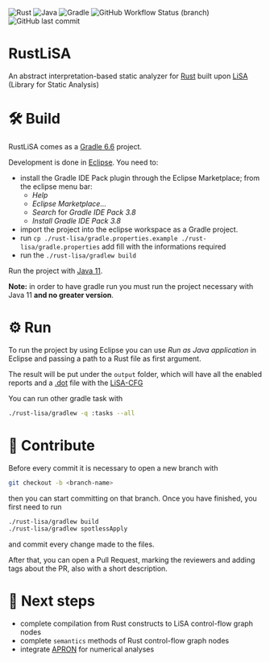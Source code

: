 ![Rust](https://img.shields.io/badge/rust-%23000000.svg?style=style-flat-black&logo=rust&logoColor=white)
![Java](https://img.shields.io/badge/java-%23ED8B00.svg?style=style-flat&logo=java&logoColor=white)
![Gradle](https://img.shields.io/badge/Gradle-02303A.svg?style=style-flat&logo=Gradle&logoColor=white)
![GitHub Workflow Status (branch)](https://img.shields.io/github/workflow/status/lisa-analyzer/rust-lisa/Gradle%20Build%20(master)/master)
![GitHub last commit](https://img.shields.io/github/last-commit/lisa-analyzer/rust-lisa)

# RustLiSA
An abstract interpretation-based static analyzer for [Rust](https://www.rust-lang.org/) built upon [LiSA](https://unive-ssv.github.io/lisa/) (Library for Static Analysis)

# 🛠 Build
RustLiSA comes as a [Gradle 6.6](https://gradle.org/releases/) project.

Development is done in [Eclipse](https://www.eclipse.org/downloads/).
You need to:
- install the Gradle IDE Pack plugin through the Eclipse Marketplace; from the eclipse menu bar:
  - *Help*
  - *Eclipse Marketplace...*
  - *Search* for *Gradle IDE Pack 3.8*
  - *Install Gradle IDE Pack 3.8*
- import the project into the eclipse workspace as a Gradle project.
- run `cp ./rust-lisa/gradle.properties.example ./rust-lisa/gradle.properties` add fill with the informations required
- run the `./rust-lisa/gradlew build`

Run the project with [Java 11](https://www.oracle.com/it/java/technologies/javase/jdk11-archive-downloads.html).

**Note:** in order to have gradle run you must run the project necessary with Java 11 **and no greater version**.

# ⚙️ Run
To run the project by using Eclipse you can use *Run as Java application* in Eclipse and passing a path to a Rust file as first argument.

The result will be put under the `output` folder, which will have all the enabled reports and a [.dot](https://en.wikipedia.org/wiki/DOT_(graph_description_language)) file with the [LiSA-CFG](https://unive-ssv.github.io/lisa/)

You can run other gradle task with
```bash
./rust-lisa/gradlew -q :tasks --all
```

# 🎯 Contribute
Before every commit it is necessary to open a new branch with
```bash
git checkout -b <branch-name>
```
then you can start committing on that branch.
Once you have finished, you first need to run
```bash
./rust-lisa/gradlew build
./rust-lisa/gradlew spotlessApply
```
and commit every change made to the files.

After that, you can open a Pull Request, marking the reviewers and adding tags about the PR, also with a short description.

# :rocket: Next steps
 - complete compilation from Rust constructs to LiSA control-flow graph nodes
 - complete `semantics` methods of Rust control-flow graph nodes
 - integrate [APRON](https://github.com/antoinemine/apron) for numerical analyses

